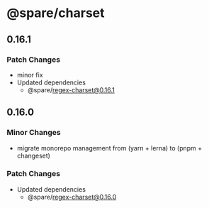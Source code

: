 # @spare/charset

## 0.16.1

### Patch Changes

- minor fix
- Updated dependencies
  - @spare/regex-charset@0.16.1

## 0.16.0

### Minor Changes

- migrate monorepo management from (yarn + lerna) to (pnpm + changeset)

### Patch Changes

- Updated dependencies
  - @spare/regex-charset@0.16.0
